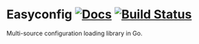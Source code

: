 # Easyconfig [![Docs](https://pkg.go.dev/github.com/night-codes/easyconfig?status.svg)](http://pkg.go.dev/github.com/night-codes/easyconfig) [![Build Status](https://travis-ci.org/night-codes/easyconfig.svg?branch=master)](https://travis-ci.org/night-codes/easyconfig)

Multi-source configuration loading library in Go.
